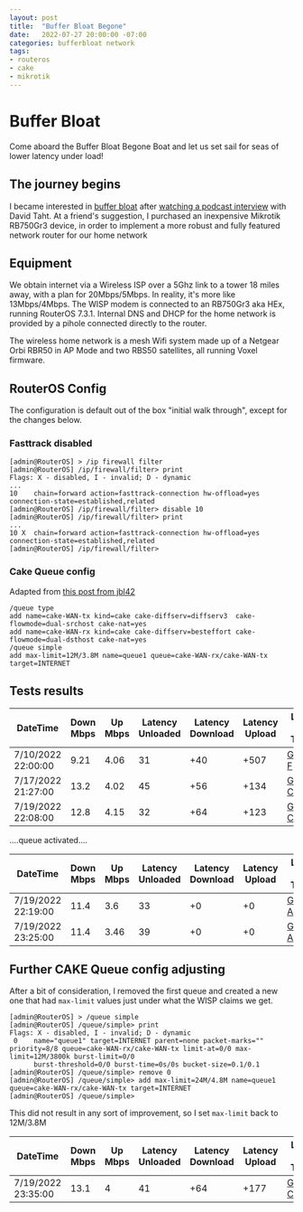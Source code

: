 ```yaml
---
layout: post
title:  "Buffer Bloat Begone"
date:   2022-07-27 20:00:00 -07:00
categories: bufferbloat network 
tags:
- routeros
- cake
- mikrotik
---
```


# Buffer Bloat
Come aboard the Buffer Bloat Begone Boat and let us set sail for seas of lower latency under load! 

## The journey begins
I became interested in [buffer bloat](https://www.bufferbloat.net/projects/bloat/wiki/What_can_I_do_about_Bufferbloat/) after [watching a podcast interview](https://www.reddit.com/r/Starlink/comments/okmx3x/bufferbloat_and_beyond_talking_with_dave_taht/) with David Taht.
At a friend's suggestion, I purchased an inexpensive Mikrotik RB750Gr3 device, in order to implement a more robust and fully featured network router for our home network

## Equipment
We obtain internet via a Wireless ISP over a 5Ghz link to a tower 18 miles away, with a plan for 20Mbps/5Mbps. In reality, it's more like 13Mbps/4Mbps. The WISP modem is connected to an RB750Gr3 aka HEx, running RouterOS 7.3.1. Internal DNS and DHCP for the home network is provided by a pihole connected directly to the router.

The wireless home network is a mesh Wifi system made up of a Netgear Orbi RBR50 in AP Mode and two RBS50 satellites, all running Voxel firmware.

## RouterOS Config
The configuration is default out of the box "initial walk through", except for the changes below.

### Fasttrack disabled
```
[admin@RouterOS] > /ip firewall filter
[admin@RouterOS] /ip/firewall/filter> print
Flags: X - disabled, I - invalid; D - dynamic
...
10    chain=forward action=fasttrack-connection hw-offload=yes connection-state=established,related
[admin@RouterOS] /ip/firewall/filter> disable 10
[admin@RouterOS] /ip/firewall/filter> print
...
10 X  chain=forward action=fasttrack-connection hw-offload=yes connection-state=established,related
[admin@RouterOS] /ip/firewall/filter>
```
### Cake Queue config
Adapted from [this post from jbl42](https://forum.mikrotik.com/viewtopic.php?t=179307#p937633)

```
/queue type
add name=cake-WAN-tx kind=cake cake-diffserv=diffserv3  cake-flowmode=dual-srchost cake-nat=yes 
add name=cake-WAN-rx kind=cake cake-diffserv=besteffort cake-flowmode=dual-dsthost cake-nat=yes
/queue simple
add max-limit=12M/3.8M name=queue1 queue=cake-WAN-rx/cake-WAN-tx target=INTERNET
```

## Tests results
| DateTime | Down Mbps | Up Mbps | Latency Unloaded | Latency Download | Latency Upload | Link To Test |
| ------------------ | ---- | ---- | -- | -- | --- | --------
| 7/10/2022 22:00:00 | 9.21 | 4.06 | 31 | +40 | +507 | [Grade F](https://www.waveform.com/tools/bufferbloat?test-id=6497c52c-9b2d-40fd-bb27-adc7a13c2983)
| 7/17/2022 21:27:00 | 13.2 | 4.02 | 45 | +56 | +134 | [Grade C](https://www.waveform.com/tools/bufferbloat?test-id=1b92ac5b-554a-42da-ab22-06ec0034a36c)
| 7/19/2022 22:08:00 | 12.8 | 4.15 | 32 | +64 | +123 | [Grade C](https://www.waveform.com/tools/bufferbloat?test-id=6a003bb7-78b1-4bc9-9c78-951749a7db87)

....queue activated....

| DateTime | Down Mbps | Up Mbps | Latency Unloaded | Latency Download | Latency Upload | Link To Test |
| ------------------ | ---- | ---- | -- | -- | --- | --------
| 7/19/2022 22:19:00 | 11.4 | 3.6  | 33 | +0 | +0 | [Grade A](https://www.waveform.com/tools/bufferbloat?test-id=a21c612a-de90-4ea7-b861-c7fbffc75b21)
| 7/19/2022 23:25:00 | 11.4 | 3.46 | 39 | +0 | +0 | [Grade A](https://www.waveform.com/tools/bufferbloat?test-id=e04d2c96-5fb9-4a5b-944e-7a3689749677)

## Further CAKE Queue config adjusting

After a bit of consideration, I removed the first queue and created a new one that had `max-limit` values just under what the WISP claims we get.

```
[admin@RouterOS] > /queue simple
[admin@RouterOS] /queue/simple> print
Flags: X - disabled, I - invalid; D - dynamic 
 0    name="queue1" target=INTERNET parent=none packet-marks="" priority=8/8 queue=cake-WAN-rx/cake-WAN-tx limit-at=0/0 max-limit=12M/3800k burst-limit=0/0 
      burst-threshold=0/0 burst-time=0s/0s bucket-size=0.1/0.1 
[admin@RouterOS] /queue/simple> remove 0
[admin@RouterOS] /queue/simple> add max-limit=24M/4.8M name=queue1 queue=cake-WAN-rx/cake-WAN-tx target=INTERNET
[admin@RouterOS] /queue/simple>
```

This did not result in any sort of improvement, so I set `max-limit` back to 12M/3.8M

| DateTime | Down Mbps | Up Mbps | Latency Unloaded | Latency Download | Latency Upload | Link To Test |
| ------------------ | ---- | ---- | -- | -- | --- | --------
| 7/19/2022 23:35:00 | 13.1 | 4  | 41 | +64 | +177 | [Grade C](https://www.waveform.com/tools/bufferbloat?test-id=e9b977c6-1513-4e53-a3fa-6c9c0ce61dd5)

